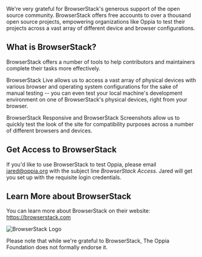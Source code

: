 We're very grateful for BrowserStack's generous support of the open source community. BrowserStack offers free accounts to over a thousand open source projects, empowering organizations like Oppia to test their projects across a vast array of different device and browser configurations.

## What is BrowserStack?

BrowserStack offers a number of tools to help contributors and maintainers complete their tasks more effectively. 

BrowserStack Live allows us to access a vast array of physical devices with various browser and operating system configurations for the sake of manual testing -- you can even test your local machine's development environment on one of BrowserStack's physical devices, right from your browser.

BrowserStack Responsive and BrowserStack Screenshots allow us to quickly test the look of the site for compatibility purposes across a number of different browsers and devices.


## Get Access to BrowserStack

If you'd like to use BrowserStack to test Oppia, please email jared@oppia.org with the subject line _BrowserStack Access_. Jared will get you set up with the requisite login credentials.

## Learn More about BrowserStack

You can learn more about BrowserStack on their website: https://browserstack.com

![BrowserStack Logo](https://i.imgur.com/jagN38J.png)

Please note that while we're grateful to BrowserStack, The Oppia Foundation does not formally endorse it.